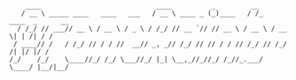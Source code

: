 
        ____                             ____          _         __                   
       / __ \ _____ ____   ____   ___   / __ \ ____ _ (_)____   / /_   ____  _      __
      / /_/ // ___// __ \ / __ \ / _ \ / /_/ // __ `// // __ \ / __ \ / __ \| | /| / /
     / ____// /   / /_/ // / / //  __// _, _// /_/ // // / / // /_/ // /_/ /| |/ |/ / 
    /_/    /_/    \____//_/ /_/ \___//_/ |_| \__,_//_//_/ /_//_.___/ \____/ |__/|__/  


<!---
ProneRainbow/ProneRainbow is a ✨ special ✨ repository because its `README.md` (this file) appears on your GitHub profile.
You can click the Preview link to take a look at your changes.
--->
